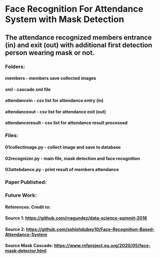 # Face Recognition For Attendance System with Mask Detection
## The attendance recognized members entrance (in) and exit (out) with additional first detection person wearing mask or not.


### Folders:
#### members - members save collected images
#### xml - cascade xml file
#### attendancein - csv list for attendance entry (in)
#### attendanceout - csv list for attendance exit (out)
#### attendanceresult - csv list for attendance result processed


### Files:
#### 01collectimage.py - collect image and save to database
#### 02recognizer.py - main file, mask detection and face recognition
#### 03attebdance.py - print result of members attendance


### Paper Published:



### Future Work:



#### References. Credit to: 
#### Source 1: https://github.com/rragundez/data-science-summit-2016
#### Source 2: https://github.com/ashishdubey10/Face-Recognition-Based-Attendance-System
#### Source Mask Cascade: https://www.rnfproject.eu.org/2020/05/face-mask-detector.html


 

